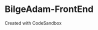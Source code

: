 # BilgeAdam-FrontEnd
Created with CodeSandbox

<!-- 
headings:
    <h1>Arya Açıkgöz</h1>
    <h2>Future Web Dev</h2>
    <h3>Welcome to my profile site!</h3>

paragraf:
      2014 yılında Başkent Üniversitesi Teknoloji ve Bilgi Yönetimi Bölümüne
      tam burslu olarak kayıt yaptırdım. Üniversite eğitimim sürecinde,
      çeşitli eğitim seminerlerinde (KOSGEB Girişimcilik Belgesi, Finans Kulüp
      Girişimcilik Belgesi), sertifika programlarında (Geleceğin CEO'ları,
      İŞ'TE Başkent Buluştayı) ve sosyal aktivitelerde (Başkent Üniversitesi
      Elektronik Sporlar Topluluğu etkinlikleri) bulundum. Ayrıca, Teknoloji
      ve Bilgi Yönetimi Topluluğu bünyesinde "Kurucu Başkan Yardımcısı" olarak
      görev yaptım. Görev ve sorumluluklarımın bilincinde her dönem azimle
      notlarımı yüksek tutmaya çalıştım ve bölüm ikincisi olarak mezun oldum.
      Şu anda Ankaref firmasında veritabanı üzerinde proje bazlı raporlama ve
      analiz yapıyorum. Merak duyduğum yazılım alanında eğitimlerime devam
      ediyorum. Gelecek dönemde web geliştirme alanında çalışarak projeler
      üretmek istiyorum.
      
lists:
      <h3>Programming Languages</h3>
      <ul>
        <li>HTML</li>
        <li>CSS</li>
        <li>JavaScript</li>
        <li>React</li>
      </ul>
      <h3>Sepaking Languages</h3>
      <ol>
        <li>Turkish</li>
        <li>English</li>
        <li>German</li>
      </ol>
tables:
        <table>
        <tr>
          <th>Movie</th>
          <th>Director</th>
          <th>Letterboxd</th>
          <th>Poster</th>
        </tr>
        <tr>
          <td>Kill Bill</td>
          <td>Quentin Tarantino</td>
          <td>
            <a href="https://letterboxd.com/film/kill-bill-vol-1/">Letterboxd</a>
          </td>
          <td>
            <img class="movieIcon" src="https://m.media-amazon.com/images/I/41DntqAmb2L._CR62,0,375,375_UX256.jpg"
              alt="kbicon" width="40px" />
          </td>
        </tr>
        <tr>
          <td>Star Wars</td>
          <td>George Lucas</td>
          <td>
            <a href="https://letterboxd.com/film/star-wars/">Letterboxd</a>
          </td>
          <td>
            <img class="movieIcon"
              src="http://cdn.shopify.com/s/files/1/0621/2193/5070/collections/041321_Star_Wars_-_Mando_Promo_Post_07.webp?v=1650019595"
              alt="swicon" width="40px" />
          </td>
          <img class="imgContent" src="https://i.pinimg.com/originals/c6/61/c0/c661c0bbd4c8f0a910fae9e06aebe708.jpg"
        alt="music" width="400px" />
      <table>
        <tr>
          <th>Music</th>
          <th>Artist</th>
          <th>Producer</th>
        </tr>
        <tr>
          <td>
            <a href="https://open.spotify.com/track/52bzQkgk8TznulGvKOPQTK?si=f0e7e40d953c42e3">You Are My Sunshine</a>
          </td>
          <td>Johnny Cash</td>
          <td>Rick Rubin</td>
        </tr>
        <tr>
          <td>
            <a href="https://open.spotify.com/track/52bzQkgk8TznulGvKOPQTK?si=46cf33b6f17541c1">Man on the Silver
              Mountain</a>
          </td>
          <td>Rainbow</td>
          <td>Dio</td>
        </tr>
      </table>
      <img class="imgContent"
        src="https://www.liveabout.com/thmb/E9-AY4Lbj_sONEeWFjxI29emh5A=/395x0/filters:no_upscale():max_bytes(150000):strip_icc()/bookmemecover-5c520a8ec9e77c0001d764a1.png"
        alt="book" />
      <table>
        <tr>
          <th>Book</th>
          <th>Author</th>
          <th>Cover</th>
          <th>Info</th>
        </tr>
        <tr>
          <td>Building a Second Brain</td>
          <td>Tiago Forte</td>
          <td><img class="iconContent" src="https://m.media-amazon.com/images/I/41oPg29yspL.jpg" alt="basb-icon"></td>
          <td>
            <a href="https://www.goodreads.com/book/show/59616977-building-a-second-brain">Goodreads</a>
            <a class="iconLink" href="https://www.goodreads.com/book/show/59616977-building-a-second-brain"><img
                class="iconCorpo" src="https://www.shareicon.net/data/2017/01/24/876043_books_512x512.png" alt="gr-icon"
                title="GoodReads"></a>
          </td>
        </tr>
        <tr>
          <td>Not Good for Maidens</td>
          <td>Tori Bovalino</td>
          <td><img class="iconContent"
              src="https://i.gr-assets.com/images/S/compressed.photo.goodreads.com/books/1637131048l/58725134._SY475_.jpg"
              alt="ngfm-icon"></td>
          <td>
            <a href="https://www.goodreads.com/book/show/58724694-not-good-for-maidens">Goodreads</a>
            <a class="iconLink" href="https://www.goodreads.com/book/show/58724694-not-good-for-maidens"><img
                class="iconCorpo" src="https://www.shareicon.net/data/2017/01/24/876043_books_512x512.png" alt="gr-icon"
                title="GoodReads"></a>

          </td>
        </tr>
      </table>
      
another list:
            <h3>Hobbies</h3>
      <ul>
        <li>Playing basketball</li>
        <li>Watching F1</li>
        <li>Computer games</li>
      </ul> -->



